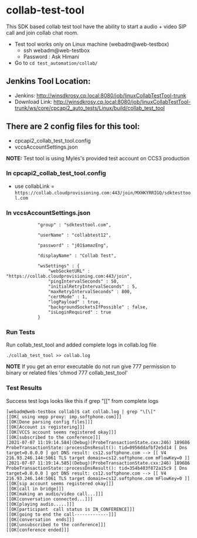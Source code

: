 # collab-test-tool
This SDK based collab test tool have the ability to start a audio + video SIP call and join collab chat room. 
  - Test tool works only on Linux machine (webadm@web-testbox)
    - ssh webadm@web-testbox
    - Password : Ask Himani 
  - Go to `cd test_automation/collab/`

## Jenkins Tool Location:
- Jenkins: http://winsdkrosy.cp.local:8080/job/linuxCollabTestTool-trunk
- Download Link: http://winsdkrosy.cp.local:8080/job/linuxCollabTestTool-trunk/ws/core/cpcapi2_auto_tests/Linux/build/collab_test_tool

## There are 2 config files for this tool:
 - cpcapi2_collab_test_tool.config
 - vccsAccountSettings.json


 **NOTE:**
 Test tool is using Myles's provided test account on CCS3 production </b>

### In cpcapi2_collab_test_tool.config
- use collabLink = `https://collab.cloudprovisioning.com:443/join/MXHKYRRIGQ/sdktesttool.com`

### In vccsAccountSettings.json
                "group" : "sdktesttool.com",

                "userName" : "collabtest12",

                "password" : "j01$amazEng",

                "displayName" : "Collab Test",

                "wsSettings" : {
                    "webSocketURL" : "https://collab.cloudprovisioning.com:443/join",
                    "pingIntervalSeconds" : 50,
                    "initialRetryIntervalSeconds" : 5,
                    "maxRetryIntervalSeconds" : 800,
                    "certMode" : 1,
                    "logPayload" : true,
                    "backgroundSocketsIfPossible" : false,
                    "isLoginRequired" : true
                }

### Run Tests

Run collab_test_tool and added complete logs in collab.log file

``` ./collab_test_tool >> collab.log ```

**NOTE** 
If you get an error executable do not run give 777 permission to binary or related files 'chmod 777 collab_test_tool'

### Test Results

Success test logs looks like this if grep "\[\[" from complete logs

```
[webadm@web-testbox collab]$ cat collab.log | grep "\[\["
[[OK[ using xmpp proxy: imp.softphone.com]]]
[[OK[Done parsing config files]]]
[[OK[Account is registering]]]
[[OK[VCCS account seems registered okay]]]
[[OK[subscribed to the conference]]]
[2021-07-07 11:19:14.584](Debug)(ProbeTransactionState.cxx:246) 189686 ProbeTransactionState::processDnsResult(): tid=0956ddafbf2e5d14 [ Dns target=0.0.0.0 ] got DNS result: cs12.softphone.com --> [[ V4 216.93.246.144:5061 TLS target domain=cs12.softphone.com mFlowKey=0 ]]
[2021-07-07 11:19:14.585](Debug)(ProbeTransactionState.cxx:246) 189686 ProbeTransactionState::processDnsResult(): tid=354b403f872a15c9 [ Dns target=0.0.0.0 ] got DNS result: cs12.softphone.com --> [[ V4 216.93.246.144:5061 TLS target domain=cs12.softphone.com mFlowKey=0 ]]
[[OK[sip account seems registered okay]]]
[[OK[call in bridge]]]
[[OK[making an audio/video call...]]]
[[OK[conversation connected...]]]
[[OK[playing audio.....]]]
[[OK[participant  call status is IN_CONFERENCE]]]
[[OK[going to end the call-------------]]]
[[OK[conversation  ends]]]
[[OK[unsubscribed to the conference]]]
[[OK[conference ended]]]
```
